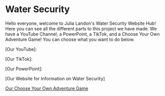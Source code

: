 # Water Security
Hello everyone, welcome to Julia Landon's Water Security Website Hub! Here you can see all the different parts to this project we have made. We have a YouTube Channel, a PowerPoint, a TikTok, and a Choose Your Own Adventure Game! You can choose what you want to do below.

[Our YouTube]:

[Our TikTok]:

[Our PowerPoint]:

[Our Website for Information on Water Security]

[Our Choose Your Own Adventure Game](https://water.lionislost.com/cyoa)
